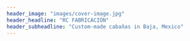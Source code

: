 ```yaml
---
header_image: "images/cover-image.jpg"
header_headline: "RC FABRICACIÓN"
header_subheadline: "Custom-made cabañas in Baja, Mexico"
---
```

